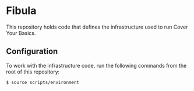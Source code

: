 # Fibula

This repository holds code that defines the infrastructure used to run Cover
Your Basics.

## Configuration

To work with the infrastructure code, run the following commands from the root
of this repository:

```sh
$ source scripts/environment
```
